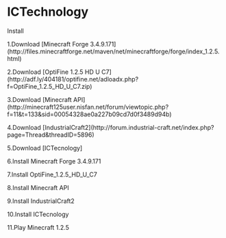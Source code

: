 # ICTechnology
<P>
Install
<P>
1.Download [Minecraft Forge 3.4.9.171](http://files.minecraftforge.net/maven/net/minecraftforge/forge/index_1.2.5.html)
<P>
2.Download [OptiFine 1.2.5 HD U C7](http://adf.ly/404181/optifine.net/adloadx.php?f=OptiFine_1.2.5_HD_U_C7.zip)
<P>
3.Download [Minecraft API](http://minecraft125user.nisfan.net/forum/viewtopic.php?f=11&t=133&sid=00054328ae0a227b09cd7d0f3489d94b)
<P>
4.Download [IndustrialCraft2](http://forum.industrial-craft.net/index.php?page=Thread&threadID=5896)
<P>
5.Download [ICTecnology]
<P>
6.Install Minecraft Forge 3.4.9.171
<P>
7.Install OptiFine_1.2.5_HD_U_C7
<P>
8.Install Minecraft API
<P>
9.Install IndustrialCraft2
<P>
10.Install ICTecnology
<P>
11.Play Minecraft 1.2.5
